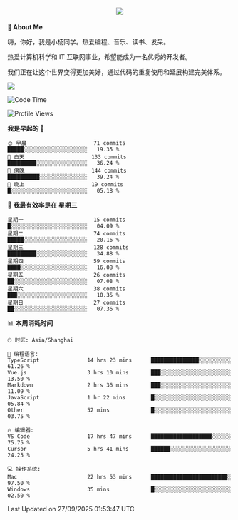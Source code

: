 
<h1 align="center">
	<a href="https://anify.cn/">
		<img src="https://readme-typing-svg.herokuapp.com/?lines=小🐑同学祝您今天愉快!;无期并非终点,而是重新定义起点的契机!&center=true&size=27&width=495">
	</a>
</h1>


**🤺 About Me**

嗨，你好，我是小杨同学。热爱编程、音乐、读书、发呆。

热爱计算机科学和 IT 互联网事业，希望能成为一名优秀的开发者。

我们正在让这个世界变得更加美好，通过代码的重复使用和延展构建完美体系。

<!-- https://github.com/anuraghazra/github-readme-stats -->
<img align="center" src="https://github-readme-stats.vercel.app/api/wakatime?username=wuqi&theme=transparent&hide_border=true&layout=compact&langs_count=220" />


<!--START_SECTION:waka-->
![Code Time](http://img.shields.io/badge/Code%20Time-4%2C309%20hrs%2014%20mins-blue)

![Profile Views](http://img.shields.io/badge/%E4%B8%AA%E4%BA%BA%E8%B5%84%E6%96%99%E8%A7%82%E7%9C%8B%E6%AC%A1%E6%95%B0-1-blue)

**我是早起的 🐤** 

```text
🌞 早晨                     71 commits          █████░░░░░░░░░░░░░░░░░░░░   19.35 % 
🌆 白天                     133 commits         █████████░░░░░░░░░░░░░░░░   36.24 % 
🌃 傍晚                     144 commits         ██████████░░░░░░░░░░░░░░░   39.24 % 
🌙 晚上                     19 commits          █░░░░░░░░░░░░░░░░░░░░░░░░   05.18 % 
```
📅 **我最有效率是在 星期三** 

```text
星期一                      15 commits          █░░░░░░░░░░░░░░░░░░░░░░░░   04.09 % 
星期二                      74 commits          █████░░░░░░░░░░░░░░░░░░░░   20.16 % 
星期三                      128 commits         █████████░░░░░░░░░░░░░░░░   34.88 % 
星期四                      59 commits          ████░░░░░░░░░░░░░░░░░░░░░   16.08 % 
星期五                      26 commits          ██░░░░░░░░░░░░░░░░░░░░░░░   07.08 % 
星期六                      38 commits          ███░░░░░░░░░░░░░░░░░░░░░░   10.35 % 
星期日                      27 commits          ██░░░░░░░░░░░░░░░░░░░░░░░   07.36 % 
```


📊 **本周消耗时间** 

```text
🕑︎ 时区: Asia/Shanghai

💬 编程语言: 
TypeScript               14 hrs 23 mins      ███████████████░░░░░░░░░░   61.26 % 
Vue.js                   3 hrs 10 mins       ███░░░░░░░░░░░░░░░░░░░░░░   13.50 % 
Markdown                 2 hrs 36 mins       ███░░░░░░░░░░░░░░░░░░░░░░   11.09 % 
JavaScript               1 hr 22 mins        █░░░░░░░░░░░░░░░░░░░░░░░░   05.84 % 
Other                    52 mins             █░░░░░░░░░░░░░░░░░░░░░░░░   03.75 % 

🔥 编辑器: 
VS Code                  17 hrs 47 mins      ███████████████████░░░░░░   75.75 % 
Cursor                   5 hrs 41 mins       ██████░░░░░░░░░░░░░░░░░░░   24.25 % 

💻 操作系统: 
Mac                      22 hrs 53 mins      ████████████████████████░   97.50 % 
Windows                  35 mins             █░░░░░░░░░░░░░░░░░░░░░░░░   02.50 % 
```


 Last Updated on 27/09/2025 01:53:47 UTC
<!--END_SECTION:waka-->



<!--
**wuqi-y/wuqi-y** is a ✨ _special_ ✨ repository because its `README.md` (this file) appears on your GitHub profile.

Here are some ideas to get you started:

- 🔭 I’m currently working on ...
- 🌱 I’m currently learning ...
- 👯 I’m looking to collaborate on ...
- 🤔 I’m looking for help with ...
- 💬 Ask me about ...
- 📫 How to reach me: ...
- 😄 Pronouns: ...
- ⚡ Fun fact: ...
-->
